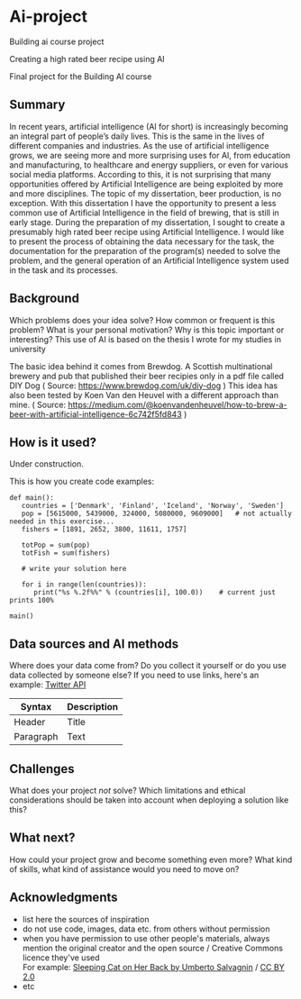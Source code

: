 # Ai-project
Building ai course project

<!-- This is the markdown template for the final project of the Building AI course, 
created by Reaktor Innovations and University of Helsinki. 
Copy the template, paste it to your GitHub README and edit! -->

Creating a high rated beer recipe using AI

Final project for the Building AI course

## Summary

In recent years, artificial intelligence (AI for short) is increasingly becoming an integral part
of people’s daily lives. This is the same in the lives of different companies and industries.
As the use of artificial intelligence grows, we are seeing more and more surprising uses for
AI, from education and manufacturing, to healthcare and energy suppliers, or even for
various social media platforms. According to this, it is not surprising that many opportunities
offered by Artificial Intelligence are being exploited by more and more disciplines. The
topic of my dissertation, beer production, is no exception. With this dissertation I have the
opportunity to present a less common use of Artificial Intelligence in the field of brewing,
that is still in early stage.
During the preparation of my dissertation, I sought to create a presumably high rated beer
recipe using Artificial Intelligence.
I would like to present the process of obtaining the data necessary for the task, the
documentation for the preparation of the program(s) needed to solve the problem, and the
general operation of an Artificial Intelligence system used in the task and its processes.


## Background

Which problems does your idea solve? How common or frequent is this problem? What is your personal motivation? Why is this topic important or interesting?
This use of AI is based on the thesis I wrote for my studies in university

The basic idea behind it comes from Brewdog. A Scottish multinational brewery and pub that published their beer recipies only in a pdf file called DIY Dog ( Source: https://www.brewdog.com/uk/diy-dog )
This idea has also been tested by Koen Van den Heuvel with a different approach than mine. ( Source: https://medium.com/@koenvandenheuvel/how-to-brew-a-beer-with-artificial-intelligence-6c742f5fd843 )

## How is it used?

Under construction.

This is how you create code examples:
```
def main():
   countries = ['Denmark', 'Finland', 'Iceland', 'Norway', 'Sweden']
   pop = [5615000, 5439000, 324000, 5080000, 9609000]   # not actually needed in this exercise...
   fishers = [1891, 2652, 3800, 11611, 1757]

   totPop = sum(pop)
   totFish = sum(fishers)

   # write your solution here

   for i in range(len(countries)):
      print("%s %.2f%%" % (countries[i], 100.0))    # current just prints 100%

main()
```


## Data sources and AI methods
Where does your data come from? Do you collect it yourself or do you use data collected by someone else?
If you need to use links, here's an example:
[Twitter API](https://developer.twitter.com/en/docs)

| Syntax      | Description |
| ----------- | ----------- |
| Header      | Title       |
| Paragraph   | Text        |

## Challenges

What does your project _not_ solve? Which limitations and ethical considerations should be taken into account when deploying a solution like this?

## What next?

How could your project grow and become something even more? What kind of skills, what kind of assistance would you  need to move on? 


## Acknowledgments

* list here the sources of inspiration 
* do not use code, images, data etc. from others without permission
* when you have permission to use other people's materials, always mention the original creator and the open source / Creative Commons licence they've used
  <br>For example: [Sleeping Cat on Her Back by Umberto Salvagnin](https://commons.wikimedia.org/wiki/File:Sleeping_cat_on_her_back.jpg#filelinks) / [CC BY 2.0](https://creativecommons.org/licenses/by/2.0)
* etc
